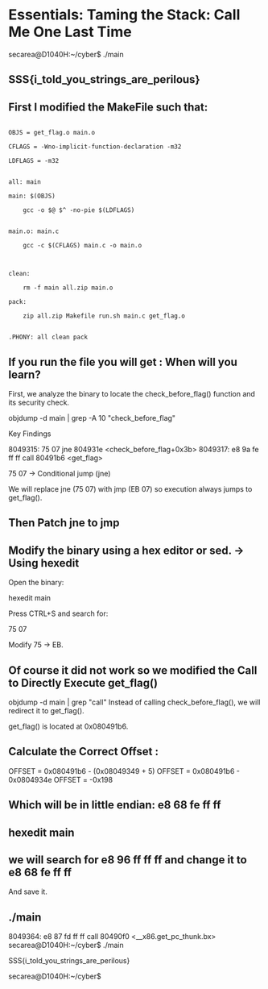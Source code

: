 # Essentials: Taming the Stack: Call Me One Last Time
secarea@D1040H:~/cyber$ ./main

## SSS{i_told_you_strings_are_perilous}



## First I modified the MakeFile such that:
```

OBJS = get_flag.o main.o

CFLAGS = -Wno-implicit-function-declaration -m32

LDFLAGS = -m32


all: main

main: $(OBJS)

	gcc -o $@ $^ -no-pie $(LDFLAGS)
 

main.o: main.c

	gcc -c $(CFLAGS) main.c -o main.o



clean:

	rm -f main all.zip main.o

pack:

	zip all.zip Makefile run.sh main.c get_flag.o
 

.PHONY: all clean pack

```

## If you run the file you will get : When will you learn?
First, we analyze the binary to locate the check_before_flag() function and its security check.

objdump -d main | grep -A 10 "check_before_flag"

Key Findings

8049315:       75 07                   jne    804931e <check_before_flag+0x3b>
8049317:       e8 9a fe ff ff          call   80491b6 <get_flag>

75 07 → Conditional jump (jne)

We will replace jne (75 07) with jmp (EB 07) so execution always jumps to get_flag().
## Then Patch jne to jmp

## Modify the binary using a hex editor or sed. -> Using hexedit

Open the binary:

hexedit main

Press CTRL+S and search for:

75 07

Modify 75 → EB.
## Of course it did not work so we modified the Call to Directly Execute get_flag()
objdump -d main | grep "call"
Instead of calling check_before_flag(), we will redirect it to get_flag().

get_flag() is located at 0x080491b6.

## Calculate the Correct Offset : 
OFFSET = 0x080491b6 - (0x08049349 + 5)
OFFSET = 0x080491b6 - 0x0804934e
OFFSET = -0x198
## Which will be in little endian:  e8 68 fe ff ff  
## hexedit main
## we will search for e8 96 ff  ff ff and change it to  e8 68 fe ff ff 
And save it.
## ./main

 8049364:       e8 87 fd ff ff          call   80490f0 <__x86.get_pc_thunk.bx>
secarea@D1040H:~/cyber$ ./main

SSS{i_told_you_strings_are_perilous}

secarea@D1040H:~/cyber$
